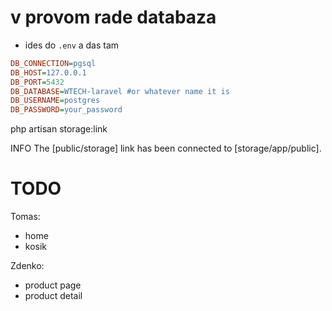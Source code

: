 # v provom rade databaza
- ides do `.env` a das tam 
```ini
DB_CONNECTION=pgsql
DB_HOST=127.0.0.1
DB_PORT=5432
DB_DATABASE=WTECH-laravel #or whatever name it is
DB_USERNAME=postgres
DB_PASSWORD=your_password
```

php artisan storage:link

   INFO  The [public/storage] link has been connected to [storage/app/public].  


# TODO
Tomas: 
- home
- kosik

Zdenko:
- product page
- product detail